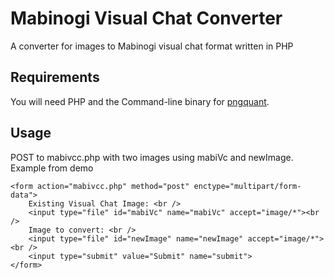 # Mabinogi Visual Chat Converter
A converter for images to Mabinogi visual chat format written in PHP
 
## Requirements
You will need PHP and the Command-line binary for [pngquant](https://pngquant.org). 

## Usage
POST to mabivcc.php with two images using mabiVc and newImage.
Example from demo
```
<form action="mabivcc.php" method="post" enctype="multipart/form-data">
    Existing Visual Chat Image: <br />
    <input type="file" id="mabiVc" name="mabiVc" accept="image/*"><br />
    Image to convert: <br />
    <input type="file" id="newImage" name="newImage" accept="image/*"><br />
    <input type="submit" value="Submit" name="submit">
</form>
```
